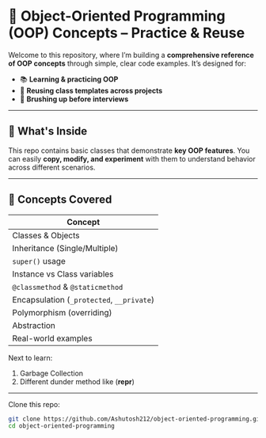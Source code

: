 # 🧩 Object-Oriented Programming (OOP) Concepts – Practice & Reuse

Welcome to this repository, where I’m building a **comprehensive reference of OOP concepts** through simple, clear code examples. It’s designed for:

- 📚 **Learning & practicing OOP**
- 🔁 **Reusing class templates across projects**
- 💼 **Brushing up before interviews**

---

## 📌 What's Inside

This repo contains basic classes that demonstrate **key OOP features**. You can easily **copy, modify, and experiment** with them to understand behavior across different scenarios.

---

## 🧠 Concepts Covered

| Concept             | 
|---------------------|
|  Classes & Objects         | 
|  Inheritance (Single/Multiple) | 
|  `super()` usage            | 
|  Instance vs Class variables | 
|  `@classmethod` & `@staticmethod` | 
|  Encapsulation (`_protected`, `__private`) | 
|  Polymorphism (overriding) | 
|  Abstraction  | 
|  Real-world examples |

Next to learn:
1. Garbage Collection
2. Different dunder method like (__repr__)
   
---
Clone this repo:
   ```bash
   git clone https://github.com/Ashutosh212/object-oriented-programming.git
   cd object-oriented-programming
  ```
